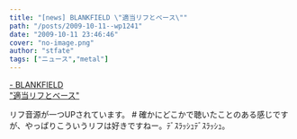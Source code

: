 ```yaml
---
title: "[news] BLANKFIELD \"適当リフとベース\""
path: "/posts/2009-10-11--wp1241"
date: "2009-10-11 23:46:46"
cover: "no-image.png"
author: "stfate"
tags: ["ニュース","metal"]
---
```


<style type="text/css">
<!--
p {white-space: pre-wrap};
-->
</style>

<a  href="http://blankfield.but.jp/" target="_blank">- BLANKFIELD "適当リフとベース"</a>
<div >リフ音源が一つUPされています。
# 確かにどこかで聴いたことのある感じですが、やっぱりこういうリフは好きですねー。ﾃﾞｽﾗｯｼｭﾃﾞｽﾗｯｼｭ。</div>